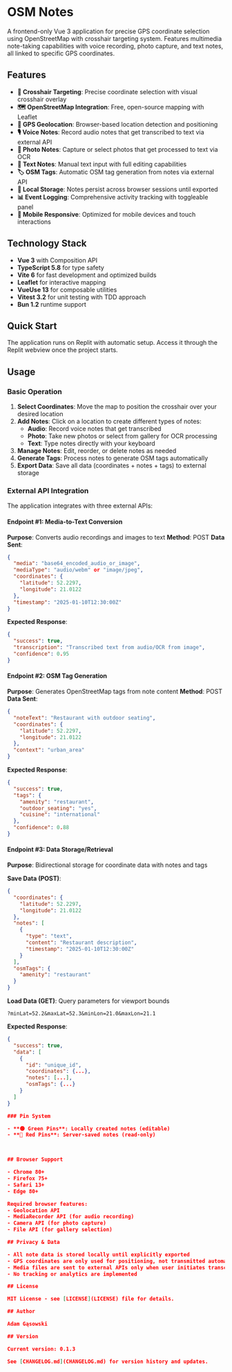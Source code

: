 # OSM Notes

A frontend-only Vue 3 application for precise GPS coordinate selection using OpenStreetMap with crosshair targeting system. Features multimedia note-taking capabilities with voice recording, photo capture, and text notes, all linked to specific GPS coordinates.

## Features

- **🎯 Crosshair Targeting**: Precise coordinate selection with visual crosshair overlay
- **🗺️ OpenStreetMap Integration**: Free, open-source mapping with Leaflet
- **📍 GPS Geolocation**: Browser-based location detection and positioning
- **🎙️ Voice Notes**: Record audio notes that get transcribed to text via external API
- **📸 Photo Notes**: Capture or select photos that get processed to text via OCR
- **📝 Text Notes**: Manual text input with full editing capabilities
- **🏷️ OSM Tags**: Automatic OSM tag generation from notes via external API
- **💾 Local Storage**: Notes persist across browser sessions until exported
- **📊 Event Logging**: Comprehensive activity tracking with toggleable panel
- **📱 Mobile Responsive**: Optimized for mobile devices and touch interactions

## Technology Stack

- **Vue 3** with Composition API
- **TypeScript 5.8** for type safety
- **Vite 6** for fast development and optimized builds
- **Leaflet** for interactive mapping
- **VueUse 13** for composable utilities
- **Vitest 3.2** for unit testing with TDD approach
- **Bun 1.2** runtime support

## Quick Start

The application runs on Replit with automatic setup. Access it through the Replit webview once the project starts.

## Usage

### Basic Operation

1. **Select Coordinates**: Move the map to position the crosshair over your desired location
2. **Add Notes**: Click on a location to create different types of notes:
   - **Audio**: Record voice notes that get transcribed
   - **Photo**: Take new photos or select from gallery for OCR processing
   - **Text**: Type notes directly with your keyboard
3. **Manage Notes**: Edit, reorder, or delete notes as needed
4. **Generate Tags**: Process notes to generate OSM tags automatically
5. **Export Data**: Save all data (coordinates + notes + tags) to external storage

### External API Integration

The application integrates with three external APIs:

#### Endpoint #1: Media-to-Text Conversion
**Purpose**: Converts audio recordings and images to text
**Method**: POST
**Data Sent**:
```json
{
  "media": "base64_encoded_audio_or_image",
  "mediaType": "audio/webm" or "image/jpeg",
  "coordinates": {
    "latitude": 52.2297,
    "longitude": 21.0122
  },
  "timestamp": "2025-01-10T12:30:00Z"
}
```
**Expected Response**:
```json
{
  "success": true,
  "transcription": "Transcribed text from audio/OCR from image",
  "confidence": 0.95
}
```

#### Endpoint #2: OSM Tag Generation
**Purpose**: Generates OpenStreetMap tags from note content
**Method**: POST
**Data Sent**:
```json
{
  "noteText": "Restaurant with outdoor seating",
  "coordinates": {
    "latitude": 52.2297,
    "longitude": 21.0122
  },
  "context": "urban_area"
}
```
**Expected Response**:
```json
{
  "success": true,
  "tags": {
    "amenity": "restaurant",
    "outdoor_seating": "yes",
    "cuisine": "international"
  },
  "confidence": 0.88
}
```

#### Endpoint #3: Data Storage/Retrieval
**Purpose**: Bidirectional storage for coordinate data with notes and tags

**Save Data (POST)**:
```json
{
  "coordinates": {
    "latitude": 52.2297,
    "longitude": 21.0122
  },
  "notes": [
    {
      "type": "text",
      "content": "Restaurant description",
      "timestamp": "2025-01-10T12:30:00Z"
    }
  ],
  "osmTags": {
    "amenity": "restaurant"
  }
}
```

**Load Data (GET)**: Query parameters for viewport bounds
```
?minLat=52.2&maxLat=52.3&minLon=21.0&maxLon=21.1
```
**Expected Response**:
```json
{
  "success": true,
  "data": [
    {
      "id": "unique_id",
      "coordinates": {...},
      "notes": [...],
      "osmTags": {...}
    }
  ]
}

### Pin System

- **🟢 Green Pins**: Locally created notes (editable)
- **🔴 Red Pins**: Server-saved notes (read-only)



## Browser Support

- Chrome 80+
- Firefox 75+
- Safari 13+
- Edge 80+

Required browser features:
- Geolocation API
- MediaRecorder API (for audio recording)
- Camera API (for photo capture)
- File API (for gallery selection)

## Privacy & Data

- All note data is stored locally until explicitly exported
- GPS coordinates are only used for positioning, not transmitted automatically
- Media files are sent to external APIs only when user initiates transcription
- No tracking or analytics are implemented

## License

MIT License - see [LICENSE](LICENSE) file for details.

## Author

Adam Gąsowski

## Version

Current version: 0.1.3

See [CHANGELOG.md](CHANGELOG.md) for version history and updates.